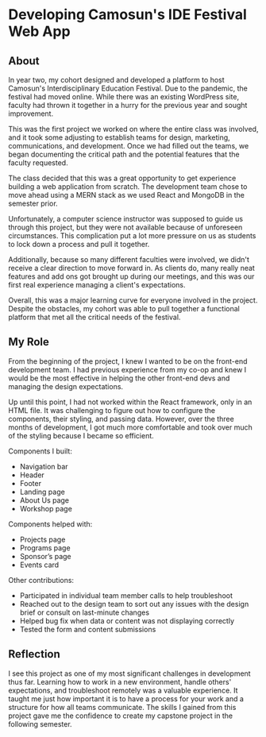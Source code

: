 # Developing Camosun's IDE Festival Web App

[IDE Festival]: https://ide.camosun.bc.ca/

## About

 In year two, my cohort designed and developed a platform to host Camosun's Interdisciplinary Education Festival. Due to the pandemic, the festival had moved online. While there was an existing WordPress site, faculty had thrown it together in a hurry for the previous year and sought improvement.

This was the first project we worked on where the entire class was involved, and it took some adjusting to establish teams for design, marketing, communications, and development. Once we had filled out the teams, we began documenting the critical path and the potential features that the faculty requested. 

The class decided that this was a great opportunity to get experience building a web application from scratch. The development team chose to move ahead using a MERN stack as we used React and MongoDB in the semester prior.

Unfortunately,  a computer science instructor was supposed to guide us through this project, but they were not available because of unforeseen circumstances. This complication put a lot more pressure on us as students to lock down a process and pull it together.

Additionally, because so many different faculties were involved, we didn't receive a clear direction to move forward in. As clients do, many really neat features and add ons got brought up during our meetings, and this was our first real experience managing a client's expectations.

Overall, this was a major learning curve for everyone involved in the project. Despite the obstacles, my cohort was able to pull together a functional platform that met all the critical needs of the festival. 

## My Role

From the beginning of the project, I knew I wanted to be on the front-end development team. I had previous experience from my co-op and knew I would be the most effective in helping the other front-end devs and managing the design expectations. 

Up until this point, I had not worked within the React framework, only in an HTML file. It was challenging to figure out how to configure the components, their styling, and passing data. However, over the three months of development, I got much more comfortable and took over much of the styling because I became so efficient.

Components I built:

-	Navigation bar
-	Header 
-	Footer
-	Landing page 
-	About Us page
-	Workshop page

Components helped with:

-	Projects page
-	Programs page
-	Sponsor’s page
-	Events card

Other contributions:

-	Participated in individual team member calls to help troubleshoot
-	Reached out to the design team to sort out any issues with the design brief or consult on last-minute changes
-	Helped bug fix when data or content was not displaying correctly
-	Tested the form and content submissions

## Reflection

I see this project as one of my most significant challenges in development thus far. Learning how to work in a new environment, handle others' expectations, and troubleshoot remotely was a valuable experience. It taught me just how important it is to have a process for your work and a structure for how all teams communicate. The skills I gained from this project gave me the confidence to create my capstone project in the following semester.